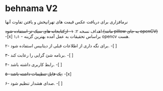 # behnama V2
نرمافزاری برای دریافت عکس قیمت های تهرانپخش و یافتن تفاوت آنها

اهداف نسخه ۲:
~~۱- ازکتابخانه های سبک تر استفاده شود.(مانند pillow به جای openCV)~~   -[x] 
۱٫۱ - براساس تحقیقات به عمل آمده بهترین گزینه opencv هست.

۲- برای نگه داری از اطلاعات قبلی از دیتابیس استفاده شود.  -[ ] 

۳- برنامه شئ گرایی را رعابت کند.   -[ ] 

۴- رابط کاربری داشته باشد.   -[ ] 

~~۵- یک فایل تنظیمات داشته باشد.~~ -[x]

۶- صدای هشدار تنظیم شود.  -[ ] 
